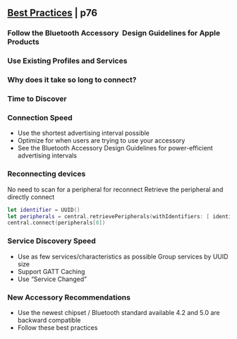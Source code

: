 

## [Best Practices](5-best-practices.md)  | p76

### Follow the Bluetooth Accessory  Design Guidelines for Apple Products


### Use Existing Profiles and Services


### Why does it take so long to connect?


### Time to Discover




### Connection Speed

- Use the shortest advertising interval possible
- Optimize for when users are trying to use your accessory
- See the Bluetooth Accessory Design Guidelines for power-efficient advertising intervals


### Reconnecting devices
No need to scan for a peripheral for reconnect Retrieve the peripheral and directly connect

```swift
let identifier = UUID()
let peripherals = central.retrievePeripherals(withIdentifiers: [ identifier ]) 
central.connect(peripherals[0])
```


### Service Discovery Speed

- Use as few services/characteristics as possible Group services by UUID size
- Support GATT Caching
- Use “Service Changed”


### New Accessory Recommendations

- Use the newest chipset / Bluetooth standard available 4.2 and 5.0 are backward compatible
- Follow these best practices

